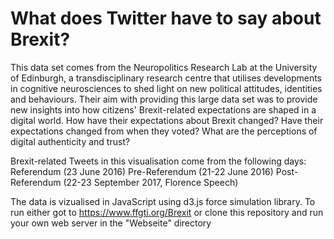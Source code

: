 # What does Twitter have to say about Brexit?

This data set comes from the Neuropolitics Research Lab at the University of Edinburgh, a transdisciplinary research centre that utilises developments in cognitive neurosciences to shed light on new political attitudes, identities and behaviours. Their aim with providing this large data set was to provide new insights into how citizens' Brexit-related expectations are shaped in a digital world. How have their expectations about Brexit changed? Have their expectations changed from when they voted? What are the perceptions of digital authenticity and trust?  

Brexit-related Tweets in this visualisation come from the following days: Referendum (23 June 2016) Pre-Referendum (21-22 June 2016) Post- Referendum (22-23 September 2017, Florence Speech)  

The data is vizualised in JavaScript using d3.js force simulation library. To run
either got to https://www.ffgti.org/Brexit or clone this repository and run your own web server in
the "Webseite" directory
